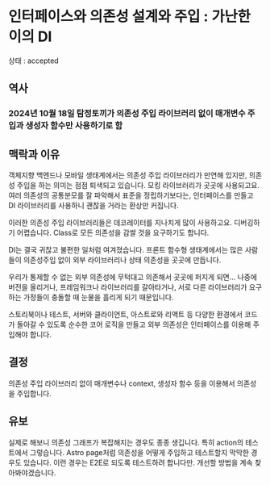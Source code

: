 # 인터페이스와 의존성 설계와 주입 : 가난한 이의 DI

상태 : accepted

## 역사

### 2024년 10월 18일 탐정토끼가 의존성 주입 라이브러리 없이 매개변수 주입과 생성자 함수만 사용하기로 함

## 맥락과 이유

객체지향 백엔드나 모바일 생태계에서는 의존성 주입 라이브러리가 만연해 있지만, 의존성 주입을 하는 의미는 점점 퇴색되고 있습니다. 모킹 라이브러리가 곳곳에 사용되고요. 여러 의존성의 공통분모를 잘 파악해서 표준을 정립하기보다는, 인터페이스를 만들고 DI 라이브러리를 사용하니 괜찮을 거라는 환상만 커집니다.

이러한 의존성 주입 라이브러리들은 데코레이터를 지나치게 많이 사용하고요. 디버깅하기 어렵습니다. Class로 모든 의존성을 감쌀 것을 요구하기도 합니다.

DI는 결국 귀찮고 불편한 일처럼 여겨졌습니다. 프론트 함수형 생태계에서는 많은 사람들이 의존성주입 없이 외부 라이브러리나 상태 의존성을 곳곳에 만듭니다.

우리가 통제할 수 없는 외부 의존성에 무턱대고 의존해서 곳곳에 퍼지게 되면... 나중에 버전을 올리거나, 프레임워크나 라이브러리를 갈아타거나, 서로 다른 라이브러리가 요구하는 가정들이 충돌할 때 눈물을 흘리게 되기 때문입니다.

스토리북이나 테스트, 서버와 클라이언트, 아스트로와 리액트 등 다양한 환경에서 코드가 돌아갈 수 있도록 순수한 코어 로직을 만들고 외부 의존성은 인터페이스를 이용해 주입해야 합니다.

## 결정

의존성 주입 라이브러리 없이 매개변수나 context, 생성자 함수 등을 이용해서 의존성을 주입합니다.

## 유보

실제로 해보니 의존성 그래프가 복잡해지는 경우도 종종 생깁니다. 특히 action의 테스트에서 그렇습니다. Astro page처럼 의존성을 어떻게 주입하고 테스트할지 막막한 경우도 있습니다. 이런 경우는 E2E로 되도록 테스트하려 합니다만. 개선할 방법을 계속 찾아봐야겠습니다.